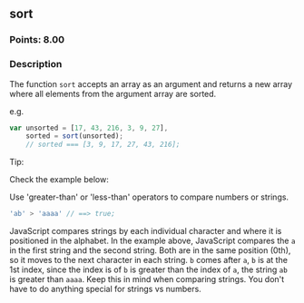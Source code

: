 ## sort

### Points: 8.00

### Description 

The function `sort` accepts an array as an argument and returns a new array where
all elements from the argument array are sorted. 

e.g.

```js
var unsorted = [17, 43, 216, 3, 9, 27], 
    sorted = sort(unsorted);
    // sorted === [3, 9, 17, 27, 43, 216];
```

Tip:

Check the example below:

Use 'greater-than' or 'less-than' operators to compare numbers or strings.

```js
'ab' > 'aaaa' // ==> true;
```
JavaScript compares strings by each individual character and where it is positioned in the alphabet. In the example above, JavaScript compares the `a` in the first string and the second string. Both are in the same position (0th), so it moves to the next character in each string. `b` comes after `a`, `b` is at the 1st index, since the index is of `b` is greater than the index of `a`, the string `ab` is greater than `aaaa`.  Keep this in mind when comparing strings. You don't have to do anything special for strings vs numbers.
